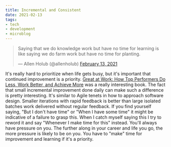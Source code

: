 ```yaml
---
title: Incremental and Consistent
date: 2021-02-13
tags:
- tech
- development
- microblog
---
```


<blockquote class="twitter-tweet"><p lang="en" dir="ltr">Saying that we do knowledge work but have no time for learning is like saying we do farm work but have no time for planting.</p>&mdash; Allen Holub (@allenholub) <a href="https://twitter.com/allenholub/status/1360389911266820096?ref_src=twsrc%5Etfw">February 13, 2021</a></blockquote>
<script async src="https://platform.twitter.com/widgets.js" charset="utf-8"></script>

It's really hard to prioritize when life gets busy, but it's important that continued improvement is a priority.
[Great at Work: How Top Performers Do Less, Work Better, and Achieve More](https://www.amazon.com/Great-Work-Performers-Less-Achieve/dp/1501179519) was a really interesting book.
The fact that small incremental improvement done daily can make such a difference is pretty interesting.
It's similar to Agile tenets in how to approach software design.
Smaller iterations with rapid feedback is better than large isolated batches work delivered without regular feedback.
If you find yourself saying, "But I don't have time" or "When I have some time" it might be indicative of a failure to grasp this.
When I catch myself saying this I try to reword it and say "Whenever I make time for this" instead.
You'll always have pressure on you.
The further along in your career and life you go, the more pressure is likely to be on you.
You have to "make" time for improvement and learning if it's a priority.
